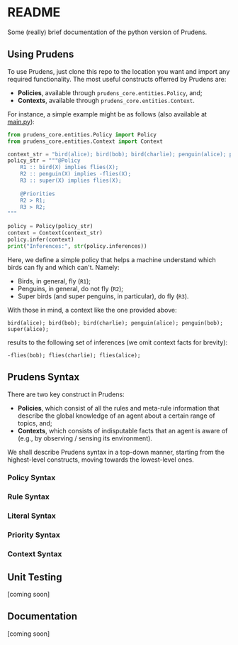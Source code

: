 # README

Some (really) brief documentation of the python version of Prudens.

## Using Prudens

To use Prudens, just clone this repo to the location you want and import any required functionality. The most useful constructs offerred by Prudens are:
* **Policies**, available through `prudens_core.entities.Policy`, and;
* **Contexts**, available through `prudens_core.entities.Context`.

For instance, a simple example might be as follows (also available at [main.py](https://github.com/VMarkos/prudens-core/blob/main/main.py)):

```python
from prudens_core.entities.Policy import Policy
from prudens_core.entities.Context import Context

context_str = "bird(alice); bird(bob); bird(charlie); penguin(alice); penguin(bob); super(alice);"
policy_str = """@Policy
    R1 :: bird(X) implies flies(X);
    R2 :: penguin(X) implies -flies(X);
    R3 :: super(X) implies flies(X);
    
    @Priorities
    R2 > R1;
    R3 > R2;
"""

policy = Policy(policy_str)
context = Context(context_str)
policy.infer(context)
print("Inferences:", str(policy.inferences))
```

Here, we define a simple policy that helps a machine understand which birds can fly and which can't. Namely:
* Birds, in general, fly (`R1`);
* Penguins, in general, do not fly (`R2`);
* Super birds (and super penguins, in particular), do fly (`R3`).

With those in mind, a context like the one provided above:

```
bird(alice); bird(bob); bird(charlie); penguin(alice); penguin(bob); super(alice);
```

results to the following set of inferences (we omit context facts for brevity):

```
-flies(bob); flies(charlie); flies(alice);
```

## Prudens Syntax

There are two key construct in Prudens:
* **Policies**, which consist of all the rules and meta-rule information that describe the global knowledge of an agent about a certain range of topics, and;
* **Contexts**, which consists of indisputable facts that an agent is aware of (e.g., by observing / sensing its environment).

We shall describe Prudens syntax in a top-down manner, starting from the highest-level constructs, moving towards the lowest-level ones.

### Policy Syntax

### Rule Syntax

### Literal Syntax

### Priority Syntax

### Context Syntax

## Unit Testing

\[coming soon\]

## Documentation

\[coming soon\]
